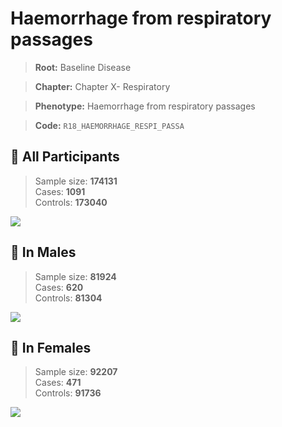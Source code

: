 # Haemorrhage from respiratory passages

> **Root:** Baseline Disease  

> **Chapter:** Chapter X- Respiratory  

> **Phenotype:** Haemorrhage from respiratory passages  

> **Code:** `R18_HAEMORRHAGE_RESPI_PASSA`

## 🧪 All Participants  
> Sample size: **174131**  
> Cases: **1091**  
> Controls: **173040**
<img src="/Disease/Figures/ALL/Baseline/R18_HAEMORRHAGE_RESPI_PASSA.png"/>
<CsvTable src="/public/Disease/Data/ALL/Baseline/LG_R18_HAEMORRHAGE_RESPI_PASSA.csv" label="🔍 View full results" />

## 👨 In Males  
> Sample size: **81924**  
> Cases: **620**  
> Controls: **81304**
<img src="/Disease/Figures/Male/Baseline/R18_HAEMORRHAGE_RESPI_PASSA.png"/>
<CsvTable src="/public/Disease/Data/Male/Baseline/LG_R18_HAEMORRHAGE_RESPI_PASSA.csv" label="🔍 View full results" />

## 👩 In Females  
> Sample size: **92207**  
> Cases: **471**  
> Controls: **91736**
<img src="/Disease/Figures/Female/Baseline/R18_HAEMORRHAGE_RESPI_PASSA.png"/>
<CsvTable src="/public/Disease/Data/Female/Baseline/LG_R18_HAEMORRHAGE_RESPI_PASSA.csv" label="🔍 View full results" />
